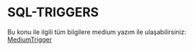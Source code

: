 # SQL-TRIGGERS
Bu konu ile ilgili tüm bilgilere medium yazım ile ulaşabilirsiniz:
[MediumTrigger](https://medium.com/sadecedb/sql-triggers-6e007e783cb8)
